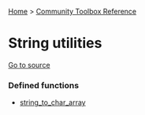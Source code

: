 [Home](/) > [Community Toolbox Reference](/Docs/Reference/Home.md)

# String utilities

[Go to source](/Community%20Toolbox/scripts/utils_CommunityToolboxString/utils_CommunityToolboxString.gml)

### Defined functions

- [string_to_char_array](/Docs/Reference/Functions/string_to_char_array.md)
